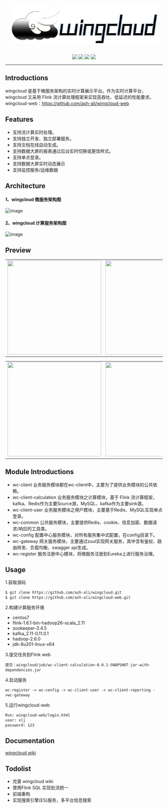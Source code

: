 <div align="center">
  <a href="#">
    <img src="wc-preview/logo_black128.png">
  </a>  
</div>

<br>

<div align="center">

![](https://img.shields.io/badge/release-v1.0.0-blue.svg)
![](https://img.shields.io/badge/build-passing-orange.svg)
![](https://img.shields.io/badge/license-Apache--2.0-brighhtgreen.svg)
[![](https://img.shields.io/badge/wiki-reference-inactive.svg)](https://github.com/ash-ali/wingcloud/wiki)

</div>

---
## Introductions
wingcloud 是基于微服务架构的实时计算展示平台。作为实时计算平台，wingcloud 又采用 Flink 流计算处理框架来实现高吞吐、低延迟的性能要求。
wingcloud-web：https://github.com/ash-ali/wingcloud-web



## Features
- 支持流计算实时处理。
- 支持独立开发、独立部署服务。
- 支持文档在线自动生成。
- 支持数据大屏的报表通过后台实时切换或更改样式。
- 支持单点登录。
- 支持数据大屏实时动态展示
- 支持监控服务/运维数据



## Architecture

#### 1、wingcloud 微服务架构图
![image](https://github.com/ash-ali/wingcloud-web/blob/master/images/allarc.jpg)

#### 2、wingcloud 计算服务架构图
![image](https://github.com/ash-ali/wingcloud-web/blob/master/images/calarc.jpg)



## Preview

<table><tr>
    <td><img src="https://github.com/ash-ali/wingcloud-web/blob/master/images/preview1.png" border=0 width="300px" height="300px"></td>
    <td><img src="https://github.com/ash-ali/wingcloud-web/blob/master/images/preview2.png" border=0 width="300px" height="300px"></td>
    <td><img src="https://github.com/ash-ali/wingcloud-web/blob/master/images/preview3.png" border=0 width="300px" height="300px"></td>
</tr></table>

<table><tr>
    <td><img src="https://github.com/ash-ali/wingcloud-web/blob/master/images/preview4.png" border=0 width="300px" height="300px"></td>
    <td><img src="https://github.com/ash-ali/wingcloud-web/blob/master/images/preview5.png" border=0 width="300px" height="300px"></td>
    <td><img src="https://github.com/ash-ali/wingcloud-web/blob/master/images/preview6.png" border=0 width="300px" height="300px"></td>
</tr></table>


## Module Introductions
- wc-client 业务服务模块都在wc-client中，主要为了提供业务模块的公共依赖。
- wc-client-calculation 业务服务模块之计算模块，基于 Flink 流计算框架，kafka、Redis作为主要Source源，MySQL、kafka作为主要sink源。
- wc-client-user 业务服务模块之用户模块，主要基于Redis、MySQL实现单点登录。
- wc-common 公共服务模块，主要提供Redis、cookie、信息加密、数据请求/响应的工具类。
- wc-config 配置中心服务模块，对所有服务集中式配置，在config目录下。
- wc-gateway 网关服务模块，主要通过zuul实现网关服务，其中含有鉴权、路由转发、负载均衡、swagger api生成。
- wc-register 服务注册中心模块，将微服务注册到Eureka上进行服务治理。


## Usage
1.获取源码
```git
$ git clone https://github.com/ash-ali/wingcloud.git
$ git clone https://github.com/ash-ali/wingcloud-web.git
```

2.构建计算服务环境

- centos7
- flink-1.6.1-bin-hadoop26-scala_2.11
- zookeeper-3.4.5
- kafka_2.11-0.11.0.1
- hadoop-2.6.0
- jdk-8u201-linux-x64

3.提交任务到Flink web

```text
提交：wingcloud/job/wc-client-calculation-0.0.1-SNAPSHOT-jar-with-dependencies.jar
```

4.启动服务
```text
wc-register -> wc-config -> wc-client-user -> wc-client-reporting ->wc-gateway
```

5.运行wingcloud-web
```text
Run: wingcloud-web/login.html
user: xlj
password: 123
```


## Documentation
[wingcloud wiki](https://github.com/ash-ali/wingcloud/wiki)
 

 
## Todolist

- 完善 wingcloud wiki
- 使用Flink SQL 实现批流统一
- 前端重构
- 实现搜索引擎(ES)服务，多平台信息搜索



